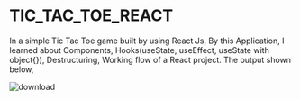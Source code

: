 # TIC_TAC_TOE_REACT
In a simple Tic Tac Toe game built by using React Js, By this Application, I learned about Components, Hooks(useState, useEffect, useState with object{}), Destructuring, Working flow of a React project. The output shown below,

![download](https://github.com/Arun100203/TIC_TAC_TOE_REACT/assets/108601293/5e5bf6e4-987d-4160-8498-606acd5b3431)
